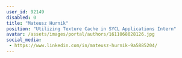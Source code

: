 ```yaml
---
user_id: 92149
disabled: 0
title: "Mateusz Hurnik"
position: "Utilizing Texture Cache in SYCL Applications Intern"
avatar: /assets/images/portal/authors/1611068028126.jpg
social_media:
 - https://www.linkedin.com/in/mateusz-hurnik-9a5885204/
---
```

